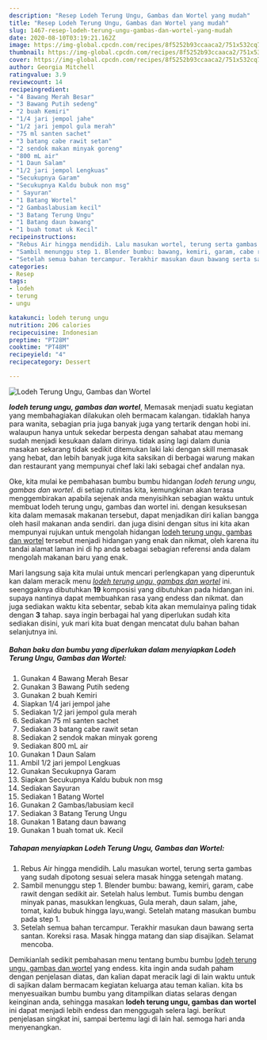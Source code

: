 ```yaml
---
description: "Resep Lodeh Terung Ungu, Gambas dan Wortel yang mudah"
title: "Resep Lodeh Terung Ungu, Gambas dan Wortel yang mudah"
slug: 1467-resep-lodeh-terung-ungu-gambas-dan-wortel-yang-mudah
date: 2020-08-10T03:19:21.162Z
image: https://img-global.cpcdn.com/recipes/8f5252b93ccaaca2/751x532cq70/lodeh-terung-ungu-gambas-dan-wortel-foto-resep-utama.jpg
thumbnail: https://img-global.cpcdn.com/recipes/8f5252b93ccaaca2/751x532cq70/lodeh-terung-ungu-gambas-dan-wortel-foto-resep-utama.jpg
cover: https://img-global.cpcdn.com/recipes/8f5252b93ccaaca2/751x532cq70/lodeh-terung-ungu-gambas-dan-wortel-foto-resep-utama.jpg
author: Georgia Mitchell
ratingvalue: 3.9
reviewcount: 14
recipeingredient:
- "4 Bawang Merah Besar"
- "3 Bawang Putih sedeng"
- "2 buah Kemiri"
- "1/4 jari jempol jahe"
- "1/2 jari jempol gula merah"
- "75 ml santen sachet"
- "3 batang cabe rawit setan"
- "2 sendok makan minyak goreng"
- "800 mL air"
- "1 Daun Salam"
- "1/2 jari jempol Lengkuas"
- "Secukupnya Garam"
- "Secukupnya Kaldu bubuk non msg"
- " Sayuran"
- "1 Batang Wortel"
- "2 Gambaslabusiam kecil"
- "3 Batang Terung Ungu"
- "1 Batang daun bawang"
- "1 buah tomat uk Kecil"
recipeinstructions:
- "Rebus Air hingga mendidih. Lalu masukan wortel, terung serta gambas yang sudah dipotong sesuai selera masak hingga setengah matang."
- "Sambil menunggu step 1. Blender bumbu: bawang, kemiri, garam, cabe rawit dengan sedikit air. Setelah halus lembut. Tumis bumbu dengan minyak panas, masukkan lengkuas, Gula merah, daun salam, jahe, tomat, kaldu bubuk hingga layu,wangi. Setelah matang masukan bumbu pada step 1."
- "Setelah semua bahan tercampur. Terakhir masukan daun bawang serta santan. Koreksi rasa. Masak hingga matang dan siap disajikan. Selamat mencoba."
categories:
- Resep
tags:
- lodeh
- terung
- ungu

katakunci: lodeh terung ungu 
nutrition: 206 calories
recipecuisine: Indonesian
preptime: "PT28M"
cooktime: "PT48M"
recipeyield: "4"
recipecategory: Dessert

---
```



![Lodeh Terung Ungu, Gambas dan Wortel](https://img-global.cpcdn.com/recipes/8f5252b93ccaaca2/751x532cq70/lodeh-terung-ungu-gambas-dan-wortel-foto-resep-utama.jpg)

<b><i>lodeh terung ungu, gambas dan wortel</i></b>, Memasak menjadi suatu kegiatan yang membahagiakan dilakukan oleh bermacam kalangan. tidaklah hanya para wanita, sebagian pria juga banyak juga yang tertarik dengan hobi ini. walaupun hanya untuk sekedar berpesta dengan sahabat atau memang sudah menjadi kesukaan dalam dirinya. tidak asing lagi dalam dunia masakan sekarang tidak sedikit ditemukan laki laki dengan skill memasak yang hebat, dan lebih banyak juga kita saksikan di berbagai warung makan dan restaurant yang mempunyai chef laki laki sebagai chef andalan nya.

Oke, kita mulai ke pembahasan bumbu bumbu hidangan <i>lodeh terung ungu, gambas dan wortel</i>. di setiap rutinitas kita, kemungkinan akan terasa menggembirakan apabila sejenak anda menyisihkan sebagian waktu untuk membuat lodeh terung ungu, gambas dan wortel ini. dengan kesuksesan kita dalam memasak makanan tersebut, dapat menjadikan diri kalian bangga oleh hasil makanan anda sendiri. dan juga disini dengan situs ini kita akan mempunyai rujukan untuk mengolah hidangan <u>lodeh terung ungu, gambas dan wortel</u> tersebut menjadi hidangan yang enak dan nikmat, oleh karena itu tandai alamat laman ini di hp anda sebagai sebagian referensi anda dalam mengolah makanan baru yang enak.




Mari langsung saja kita mulai untuk mencari perlengkapan yang diperuntuk kan dalam meracik menu <u><i>lodeh terung ungu, gambas dan wortel</i></u> ini. seenggaknya dibutuhkan <b>19</b> komposisi yang dibutuhkan pada hidangan ini. supaya nantinya dapat membuahkan rasa yang endess dan nikmat. dan juga sediakan waktu kita sebentar, sebab kita akan memulainya paling tidak dengan <b>3</b> tahap. saya ingin berbagai hal yang diperlukan sudah kita sediakan disini, yuk mari kita buat dengan mencatat dulu bahan bahan selanjutnya ini.

<!--inarticleads1-->

##### Bahan baku dan bumbu yang diperlukan dalam menyiapkan Lodeh Terung Ungu, Gambas dan Wortel:

1. Gunakan 4 Bawang Merah Besar
1. Gunakan 3 Bawang Putih sedeng
1. Gunakan 2 buah Kemiri
1. Siapkan 1/4 jari jempol jahe
1. Sediakan 1/2 jari jempol gula merah
1. Sediakan 75 ml santen sachet
1. Sediakan 3 batang cabe rawit setan
1. Sediakan 2 sendok makan minyak goreng
1. Sediakan 800 mL air
1. Gunakan 1 Daun Salam
1. Ambil 1/2 jari jempol Lengkuas
1. Gunakan Secukupnya Garam
1. Siapkan Secukupnya Kaldu bubuk non msg
1. Sediakan  Sayuran
1. Sediakan 1 Batang Wortel
1. Gunakan 2 Gambas/labusiam kecil
1. Sediakan 3 Batang Terung Ungu
1. Gunakan 1 Batang daun bawang
1. Gunakan 1 buah tomat uk. Kecil




<!--inarticleads2-->

##### Tahapan menyiapkan Lodeh Terung Ungu, Gambas dan Wortel:

1. Rebus Air hingga mendidih. Lalu masukan wortel, terung serta gambas yang sudah dipotong sesuai selera masak hingga setengah matang.
1. Sambil menunggu step 1. Blender bumbu: bawang, kemiri, garam, cabe rawit dengan sedikit air. Setelah halus lembut. Tumis bumbu dengan minyak panas, masukkan lengkuas, Gula merah, daun salam, jahe, tomat, kaldu bubuk hingga layu,wangi. Setelah matang masukan bumbu pada step 1.
1. Setelah semua bahan tercampur. Terakhir masukan daun bawang serta santan. Koreksi rasa. Masak hingga matang dan siap disajikan. Selamat mencoba.




Demikianlah sedikit pembahasan menu tentang bumbu bumbu <u>lodeh terung ungu, gambas dan wortel</u> yang endess. kita ingin anda sudah paham dengan penjelasan diatas, dan kalian dapat meracik lagi di lain waktu untuk di sajikan dalam bermacam kegiatan keluarga atau teman kalian. kita bs menyesuaikan bumbu bumbu yang ditampilkan diatas selaras dengan keinginan anda, sehingga masakan <b>lodeh terung ungu, gambas dan wortel</b> ini dapat menjadi lebih endess dan menggugah selera lagi. berikut penjelasan singkat ini, sampai bertemu lagi di lain hal. semoga hari anda menyenangkan.
